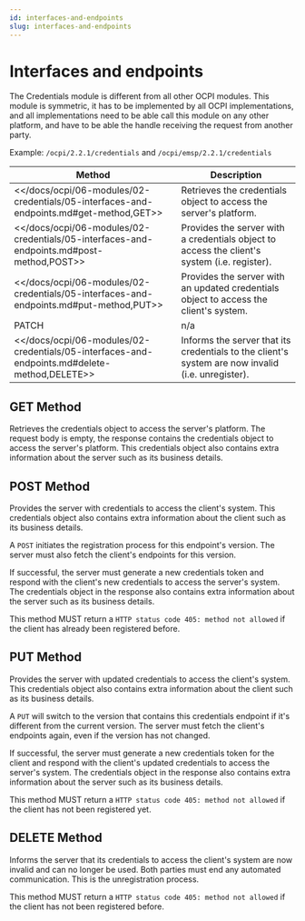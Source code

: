 ```yaml
---
id: interfaces-and-endpoints
slug: interfaces-and-endpoints
---
```

# Interfaces and endpoints

The Credentials module is different from all other OCPI modules. This module is symmetric, it has to be implemented by
all OCPI implementations, and all implementations need to be able call this module on any other platform, and have to be
able the handle receiving the request from another party.

Example: `/ocpi/2.2.1/credentials` and `/ocpi/emsp/2.2.1/credentials`

| Method                                                                                           | Description                                                                                       |
|--------------------------------------------------------------------------------------------------|---------------------------------------------------------------------------------------------------|
| \<\</docs/ocpi/06-modules/02-credentials/05-interfaces-and-endpoints.md#get-method,GET\>\>       | Retrieves the credentials object to access the server's platform.                                 |
| \<\</docs/ocpi/06-modules/02-credentials/05-interfaces-and-endpoints.md#post-method,POST\>\>     | Provides the server with a credentials object to access the client's system (i.e. register).      |
| \<\</docs/ocpi/06-modules/02-credentials/05-interfaces-and-endpoints.md#put-method,PUT\>\>       | Provides the server with an updated credentials object to access the client's system.             |
| PATCH                                                                                            | n/a                                                                                               |
| \<\</docs/ocpi/06-modules/02-credentials/05-interfaces-and-endpoints.md#delete-method,DELETE\>\> | Informs the server that its credentials to the client's system are now invalid (i.e. unregister). |

## **GET** Method

Retrieves the credentials object to access the server's platform. The request body is empty, the response contains the
credentials object to access the server's platform. This credentials object also contains extra information about the
server such as its business details.

## **POST** Method

Provides the server with credentials to access the client's system. This credentials object also contains extra
information about the client such as its business details.

A `POST` initiates the registration process for this endpoint's version. The server must also fetch the client's
endpoints for this version.

If successful, the server must generate a new credentials token and respond with the client's new credentials to access
the server's system. The credentials object in the response also contains extra information about the server such as its
business details.

This method MUST return a `HTTP status code 405: method not allowed` if the client has already been registered before.

## **PUT** Method

Provides the server with updated credentials to access the client's system. This credentials object also contains extra
information about the client such as its business details.

A `PUT` will switch to the version that contains this credentials endpoint if it's different from the current version.
The server must fetch the client's endpoints again, even if the version has not changed.

If successful, the server must generate a new credentials token for the client and respond with the client's updated
credentials to access the server's system. The credentials object in the response also contains extra information about
the server such as its business details.

This method MUST return a `HTTP status code 405: method not allowed` if the client has not been registered yet.

## **DELETE** Method

Informs the server that its credentials to access the client's system are now invalid and can no longer be used. Both
parties must end any automated communication. This is the unregistration process.

This method MUST return a `HTTP status code 405: method not allowed` if the client has not been registered before.
